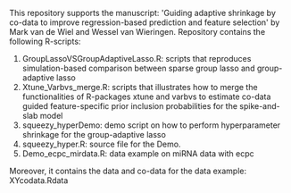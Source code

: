 This repository supports the manuscript: 'Guiding adaptive shrinkage by co-data to improve regression-based prediction and feature selection' by Mark van de Wiel and Wessel van Wieringen.
Repository contains the following R-scripts: 

1. GroupLassoVSGroupAdaptiveLasso.R: scripts that reproduces simulation-based comparison between sparse group lasso and group-adaptive lasso
2. Xtune_Varbvs_merge.R: scripts that illustrates how to merge the functionalities of R-packages xtune and varbvs to estimate co-data guided feature-specific prior inclusion probabilities for the spike-and-slab model
3. squeezy_hyperDemo: demo script on how to perform hyperparameter shrinkage for the group-adaptive lasso
4. squeezy_hyper.R: source file for the Demo.
5. Demo_ecpc_mirdata.R: data example on miRNA data with ecpc

Moreover, it contains the data and co-data for the data example: XYcodata.Rdata
